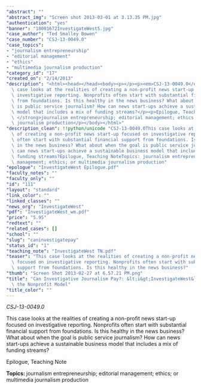 ```yaml
---
"abstract": ""
"abstract_img": "Screen shot 2013-03-01 at 3.13.35 PM.jpg"
"authentication": "yes"
"banner": "18001672InvestigateWest5.jpg"
"case_author": "Ted Smalley Bowen"
"case_number": "CSJ-13-0049.0"
"case_topics":
- "journalism entrepreneurship"
- "editorial management"
- "ethics"
- "multimedia journalism production"
"category_id": "17"
"created_on": "2/14/2013"
"description": "<html><head></head><body><p></p><p><em>CSJ-13-0049.0</em></p><p>This\
  \ case looks at the realities of creating a non-profit news start-up focused on\
  \ investigative reporting. Nonprofits often start with substantial financial support\
  \ from foundations. Is this healthy in the news business? What about when the goal\
  \ is public service journalism? How can news start-ups achieve a sustainable business\
  \ model that includes a mix of funding streams?</p><p>Epilogue, Teaching Note</p><p><strong>Topics:\
  \ </strong>journalism entrepreneurship; editorial management; ethics; or multimedia\
  \ journalism production</p></body></html>"
"description_clean": !!python/unicode "CSJ-13-0049.0This case looks at the realities\
  \ of creating a non-profit news start-up focused on investigative reporting. Nonprofits\
  \ often start with substantial financial support from foundations. Is this healthy\
  \ in the news business? What about when the goal is public service journalism? How\
  \ can news start-ups achieve a sustainable business model that includes a mix of\
  \ funding streams?Epilogue, Teaching NoteTopics: journalism entrepreneurship; editorial\
  \ management; ethics; or multimedia journalism production"
"epologue": "InvestigateWest Epilogue.pdf"
"faculty_notes": ""
"faculty_only": ""
"id": "111"
"layout": "standard"
"link_color": ""
"linked_classes": ""
"news_org": "InvestigateWest"
"pdf": "InvestigateWest_wm.pdf"
"price": "5.95"
"redtext": ""
"related_cases": []
"school": ""
"slug": "caninvestigatepay"
"status_id": "1"
"teaching_note": "InvestigateWest TN.pdf"
"teaser": "This case looks at the realities of creating a non-profit news start-up\
  \ focused on investigative reporting. Nonprofits often start with substantial financial\
  \ support from foundations. Is this healthy in the news business?"
"thumb": "Screen Shot 2013-02-27 at 6.57.21 PM.png"
"title": "Can Investigative Journalism Pay?: &lt;i&gt;InvestigateWest&lt;/i&gt; and\
  \ the Nonprofit Model"
"title_color": ""
---
```

<html><head></head><body><p></p><p><em>CSJ-13-0049.0</em></p><p>This case looks at the realities of creating a non-profit news start-up focused on investigative reporting. Nonprofits often start with substantial financial support from foundations. Is this healthy in the news business? What about when the goal is public service journalism? How can news start-ups achieve a sustainable business model that includes a mix of funding streams?</p><p>Epilogue, Teaching Note</p><p><strong>Topics: </strong>journalism entrepreneurship; editorial management; ethics; or multimedia journalism production</p></body></html>
